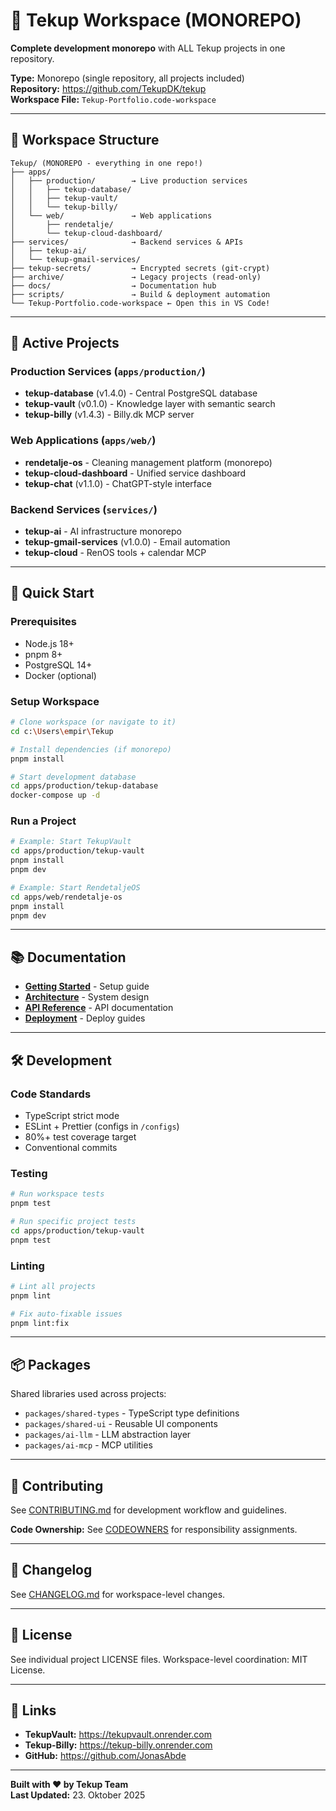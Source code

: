 # 🚀 Tekup Workspace (MONOREPO)

**Complete development monorepo** with ALL Tekup projects in one repository.

**Type:** Monorepo (single repository, all projects included)  
**Repository:** https://github.com/TekupDK/tekup  
**Workspace File:** `Tekup-Portfolio.code-workspace`

---

## 📁 Workspace Structure

```
Tekup/ (MONOREPO - everything in one repo!)
├── apps/
│   ├── production/        → Live production services
│   │   ├── tekup-database/
│   │   ├── tekup-vault/
│   │   └── tekup-billy/
│   └── web/               → Web applications
│       ├── rendetalje/
│       └── tekup-cloud-dashboard/
├── services/              → Backend services & APIs
│   ├── tekup-ai/
│   └── tekup-gmail-services/
├── tekup-secrets/         → Encrypted secrets (git-crypt)
├── archive/               → Legacy projects (read-only)
├── docs/                  → Documentation hub
├── scripts/               → Build & deployment automation
└── Tekup-Portfolio.code-workspace ← Open this in VS Code!
```

---

## 🎯 Active Projects

### **Production Services** (`apps/production/`)
- **tekup-database** (v1.4.0) - Central PostgreSQL database
- **tekup-vault** (v0.1.0) - Knowledge layer with semantic search
- **tekup-billy** (v1.4.3) - Billy.dk MCP server

### **Web Applications** (`apps/web/`)
- **rendetalje-os** - Cleaning management platform (monorepo)
- **tekup-cloud-dashboard** - Unified service dashboard
- **tekup-chat** (v1.1.0) - ChatGPT-style interface

### **Backend Services** (`services/`)
- **tekup-ai** - AI infrastructure monorepo
- **tekup-gmail-services** (v1.0.0) - Email automation
- **tekup-cloud** - RenOS tools + calendar MCP

---

## 🚀 Quick Start

### **Prerequisites**
- Node.js 18+
- pnpm 8+
- PostgreSQL 14+
- Docker (optional)

### **Setup Workspace**
```bash
# Clone workspace (or navigate to it)
cd c:\Users\empir\Tekup

# Install dependencies (if monorepo)
pnpm install

# Start development database
cd apps/production/tekup-database
docker-compose up -d
```

### **Run a Project**
```bash
# Example: Start TekupVault
cd apps/production/tekup-vault
pnpm install
pnpm dev

# Example: Start RendetaljeOS
cd apps/web/rendetalje-os
pnpm install
pnpm dev
```

---

## 📚 Documentation

- [**Getting Started**](docs/guides/getting-started.md) - Setup guide
- [**Architecture**](docs/architecture/) - System design
- [**API Reference**](docs/api/) - API documentation
- [**Deployment**](docs/deployment/) - Deploy guides

---

## 🛠️ Development

### **Code Standards**
- TypeScript strict mode
- ESLint + Prettier (configs in `/configs`)
- 80%+ test coverage target
- Conventional commits

### **Testing**
```bash
# Run workspace tests
pnpm test

# Run specific project tests
cd apps/production/tekup-vault
pnpm test
```

### **Linting**
```bash
# Lint all projects
pnpm lint

# Fix auto-fixable issues
pnpm lint:fix
```

---

## 📦 Packages

Shared libraries used across projects:

- `packages/shared-types` - TypeScript type definitions
- `packages/shared-ui` - Reusable UI components
- `packages/ai-llm` - LLM abstraction layer
- `packages/ai-mcp` - MCP utilities

---

## 🤝 Contributing

See [CONTRIBUTING.md](CONTRIBUTING.md) for development workflow and guidelines.

**Code Ownership:** See [CODEOWNERS](CODEOWNERS) for responsibility assignments.

---

## 📝 Changelog

See [CHANGELOG.md](CHANGELOG.md) for workspace-level changes.

---

## 📄 License

See individual project LICENSE files. Workspace-level coordination: MIT License.

---

## 🔗 Links

- **TekupVault:** https://tekupvault.onrender.com
- **Tekup-Billy:** https://tekup-billy.onrender.com
- **GitHub:** https://github.com/JonasAbde

---

**Built with ❤️ by Tekup Team**  
**Last Updated:** 23. Oktober 2025
